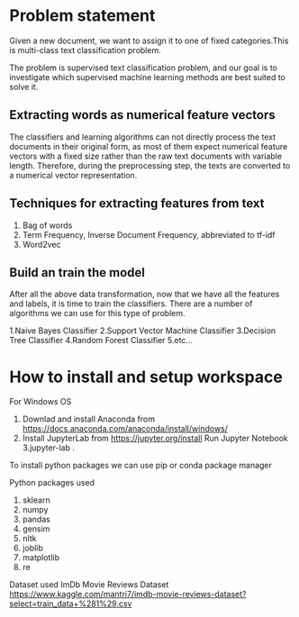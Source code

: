 # Problem statement #
Given a new document, we want to assign it to one of fixed categories.This is multi-class text classification problem.
>>
The problem is supervised text classification problem, and our goal is to investigate which supervised machine learning methods are best suited to solve it.

## Extracting words as numerical feature vectors ##
>>
The classifiers and learning algorithms can not directly process the text documents in their original form, as most of them expect numerical feature vectors with a fixed size rather than the raw text documents with variable length. Therefore, during the preprocessing step, the texts are converted to a numerical vector representation.

## Techniques for extracting features from text ##

1. Bag of words
2. Term Frequency, Inverse Document Frequency, abbreviated to tf-idf
3. Word2vec

## Build an train the model ##
>>
After all the above data transformation, now that we have all the features and labels, it is time to train the classifiers. There are a number of algorithms we can use for this type of problem.

1.Naive Bayes Classifier
2.Support Vector Machine Classifier
3.Decision Tree Classifier
4.Random Forest Classifier
5.etc...

# How to install and setup workspace ##
For Windows OS
1. Downlad and install Anaconda from https://docs.anaconda.com/anaconda/install/windows/
2. Install JupyterLab from https://jupyter.org/install
Run Jupyter Notebook
3.jupyter-lab .

To install python packages we can use pip or conda package manager

Python packages used
1. sklearn
2. numpy
3. pandas
4. gensim
5. nltk
6. joblib
7. matplotlib
8. re

Dataset used ImDb Movie Reviews Dataset https://www.kaggle.com/mantri7/imdb-movie-reviews-dataset?select=train_data+%281%29.csv